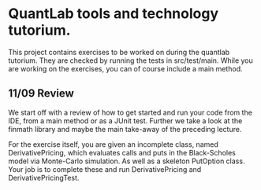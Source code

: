 # QuantLab tools and technology tutorium.

This project contains exercises to be worked on during the quantlab tutorium. They are checked
by running the tests in src/test/main. While you are working on the exercises, you can of course
include a main method.


## 11/09 Review

We start off with a review of how to get started and run your code from the IDE, from a main method or as a JUnit test.
Further we take a look at the finmath library and maybe the main take-away of the preceding lecture.

For the exercise itself, you are given an incomplete class, named DerivativePricing, which evaluates calls and puts in the Black-Scholes model via Monte-Carlo simulation. As well as a skeleton PutOption class. Your job is to complete these and run DerivativePricing and DerivativePricingTest.